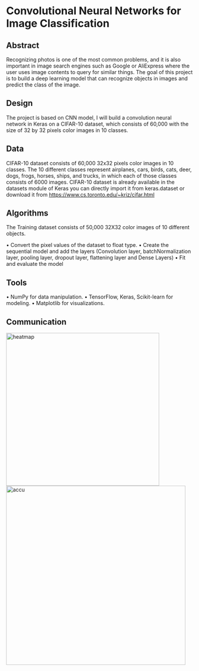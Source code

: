 # Convolutional Neural Networks for Image Classification

## Abstract
Recognizing photos is one of the most common problems, and it is also important in image search engines such as Google or AliExpress where the user uses image contents to query for similar things.
The goal of this project is to build a deep learning model that can recognize objects in images and predict the class of the image. 


## Design
The project is based on CNN model, I will build a convolution neural network in Keras on a CIFAR-10 dataset, which consists of 60,000 with the size of 32 by 32 pixels color images in 10 classes.

## Data
CIFAR-10 dataset consists of 60,000 32x32 pixels color images in 10 classes. The 10 different classes represent airplanes, cars, birds, cats, deer, dogs, frogs, horses, ships, and trucks, in which each of those classes consists of 6000 images.
CIFAR-10 dataset is already available in the datasets module of Keras you can directly import it from keras.dataset or download it from  https://www.cs.toronto.edu/~kriz/cifar.html

## Algorithms

The Training dataset consists of 50,000 32X32 color images of 10 different objects.

•	Convert the pixel values of the dataset to float type.
•	Create the sequential model and add the layers (Convolution layer, batchNormalization layer, pooling layer, dropout layer, flattening layer and Dense Layers) 
•	Fit and evaluate the model 

## Tools
•	NumPy for data manipulation.
•	TensorFlow, Keras, Scikit-learn for modeling.
•	Matplotlib for visualizations.

## Communication
<img width="413" alt="heatmap" src="https://user-images.githubusercontent.com/26098936/146288587-8d3a0909-c052-4447-b19e-3be702e72a62.PNG">

<img width="484" alt="accu" src="https://user-images.githubusercontent.com/26098936/146288705-50c5238e-eff0-42e6-b6ca-569b4e020171.PNG">

